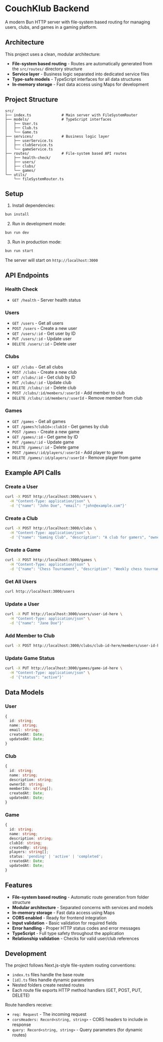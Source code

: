 # CouchKlub Backend

A modern Bun HTTP server with file-system based routing for managing users, clubs, and games in a gaming platform.

## Architecture

This project uses a clean, modular architecture:

- **File-system based routing** - Routes are automatically generated from the `src/routes/` directory structure
- **Service layer** - Business logic separated into dedicated service files
- **Type-safe models** - TypeScript interfaces for all data structures
- **In-memory storage** - Fast data access using Maps for development

## Project Structure

```
src/
├── index.ts              # Main server with FileSystemRouter
├── models/               # TypeScript interfaces
│   ├── User.ts
│   ├── Club.ts
│   └── Game.ts
├── services/             # Business logic layer
│   ├── userService.ts
│   ├── clubService.ts
│   └── gameService.ts
├── routes/               # File-system based API routes
│   ├── health-check/
│   ├── users/
│   ├── clubs/
│   └── games/
└── utils/
    └── fileSystemRouter.ts
```

## Setup

1. Install dependencies:
```bash
bun install
```

2. Run in development mode:
```bash
bun run dev
```

3. Run in production mode:
```bash
bun run start
```

The server will start on `http://localhost:3000`

## API Endpoints

### Health Check
- `GET /health` - Server health status

### Users
- `GET /users` - Get all users
- `POST /users` - Create a new user
- `GET /users/:id` - Get user by ID
- `PUT /users/:id` - Update user
- `DELETE /users/:id` - Delete user

### Clubs
- `GET /clubs` - Get all clubs
- `POST /clubs` - Create a new club
- `GET /clubs/:id` - Get club by ID
- `PUT /clubs/:id` - Update club
- `DELETE /clubs/:id` - Delete club
- `POST /clubs/:id/members/:userId` - Add member to club
- `DELETE /clubs/:id/members/:userId` - Remove member from club

### Games
- `GET /games` - Get all games
- `GET /games?clubId=:clubId` - Get games by club
- `POST /games` - Create a new game
- `GET /games/:id` - Get game by ID
- `PUT /games/:id` - Update game
- `DELETE /games/:id` - Delete game
- `POST /games/:id/players/:userId` - Add player to game
- `DELETE /games/:id/players/:userId` - Remove player from game

## Example API Calls

### Create a User
```bash
curl -X POST http://localhost:3000/users \
  -H "Content-Type: application/json" \
  -d '{"name": "John Doe", "email": "john@example.com"}'
```

### Create a Club
```bash
curl -X POST http://localhost:3000/clubs \
  -H "Content-Type: application/json" \
  -d '{"name": "Gaming Club", "description": "A club for gamers", "ownerId": "user-id-here"}'
```

### Create a Game
```bash
curl -X POST http://localhost:3000/games \
  -H "Content-Type: application/json" \
  -d '{"name": "Chess Tournament", "description": "Weekly chess tournament", "clubId": "club-id-here", "createdBy": "user-id-here"}'
```

### Get All Users
```bash
curl http://localhost:3000/users
```

### Update a User
```bash
curl -X PUT http://localhost:3000/users/user-id-here \
  -H "Content-Type: application/json" \
  -d '{"name": "Jane Doe"}'
```

### Add Member to Club
```bash
curl -X POST http://localhost:3000/clubs/club-id-here/members/user-id-here
```

### Update Game Status
```bash
curl -X PUT http://localhost:3000/games/game-id-here \
  -H "Content-Type: application/json" \
  -d '{"status": "active"}'
```

## Data Models

### User
```typescript
{
  id: string;
  name: string;
  email: string;
  createdAt: Date;
  updatedAt: Date;
}
```

### Club
```typescript
{
  id: string;
  name: string;
  description: string;
  ownerId: string;
  memberIds: string[];
  createdAt: Date;
  updatedAt: Date;
}
```

### Game
```typescript
{
  id: string;
  name: string;
  description: string;
  clubId: string;
  createdBy: string;
  players: string[];
  status: 'pending' | 'active' | 'completed';
  createdAt: Date;
  updatedAt: Date;
}
```

## Features

- **File-system based routing** - Automatic route generation from folder structure
- **Modular architecture** - Separated concerns with services and models
- **In-memory storage** - Fast data access using Maps
- **CORS enabled** - Ready for frontend integration
- **Input validation** - Basic validation for required fields
- **Error handling** - Proper HTTP status codes and error messages
- **TypeScript** - Full type safety throughout the application
- **Relationship validation** - Checks for valid user/club references

## Development

The project follows Next.js-style file-system routing conventions:
- `index.ts` files handle the base route
- `[id].ts` files handle dynamic parameters
- Nested folders create nested routes
- Each route file exports HTTP method handlers (GET, POST, PUT, DELETE)

Route handlers receive:
- `req: Request` - The incoming request
- `corsHeaders: Record<string, string>` - CORS headers to include in response
- `query: Record<string, string>` - Query parameters (for dynamic routes)
